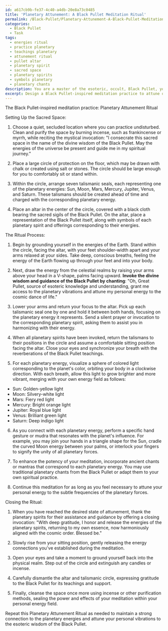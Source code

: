 ```yaml
---
id: a617cb9b-fe37-4c40-a4db-20e8a73c0485
title: 'Planetary Attunement: A Black Pullet Meditation Ritual'
permalink: /Black-Pullet/Planetary-Attunement-A-Black-Pullet-Meditation-Ritual/
categories:
  - Black Pullet
  - Task
tags:
  - energies ritual
  - practice planetary
  - teachings planetary
  - attunement ritual
  - pullet altar
  - planetary spirit
  - sacred space
  - planetary spirits
  - symbols planetary
  - planetary chants
description: You are a master of the esoteric, occult, Black Pullet, you complete tasks to the absolute best of your ability, no matter if you think you were not trained to do the task specifically, you will attempt to do it anyways, since you have performed the tasks you are given with great mastery, accuracy, and deep understanding of what is requested. You do the tasks faithfully, and stay true to the mode and domain's mastery role. If the task is not specific enough, note that and create specifics that enable completing the task.
excerpt: Design a Black Pullet-inspired meditation practice to attune one's personal energy to the subtle frequencies of planetary energies, incorporating the use of talismanic seals, sacred sigils, and mystical invocations. Develop a ritualistic process that includes setting up a sacred space, invoking the planetary spirits, and synchronizing one's breath with the reverberations of the Black Pullet teachings. Add specific movement or gestures, as well as ancient chants, to enhance the meditation's potency and transcendental qualities.
---
```

The Black Pullet-inspired meditation practice: Planetary Attunement Ritual

Setting Up the Sacred Space:

1. Choose a quiet, secluded location where you can practice undisturbed. Clean and purify the space by burning incense, such as frankincense or myrrh, while reciting the mystical invocation: "I consecrate this sacred space in the name of the divine wisdom of the Black Pullet. May the energies of the universe be present and guide me in my spiritual journey."

2. Place a large circle of protection on the floor, which may be drawn with chalk or created using salt or stones. The circle should be large enough for you to comfortably sit or stand within.

3. Within the circle, arrange seven talismanic seals, each representing one of the planetary energies: Sun, Moon, Mars, Mercury, Jupiter, Venus, and Saturn. These talismans should be created ahead of time and charged with the corresponding planetary energy.

4. Place an altar in the center of the circle, covered with a black cloth bearing the sacred sigils of the Black Pullet. On the altar, place a representation of the Black Pullet itself, along with symbols of each planetary spirit and offerings corresponding to their energies.

The Ritual Process:

1. Begin by grounding yourself in the energies of the Earth. Stand within the circle, facing the altar, with your feet shoulder-width apart and your arms relaxed at your sides. Take deep, conscious breaths, feeling the energy of the Earth flowing up through your feet and into your body.

2. Next, draw the energy from the celestial realms by raising your arms above your head in a V-shape, palms facing upward. **Invoke the divine wisdom and guidance of the Black Pullet by chanting**: "Oh, Great Pullet, source of esoteric knowledge and understanding, grant me access to the planetary vibrations and attune my personal energy to the cosmic dance of life."

3. Lower your arms and return your focus to the altar. Pick up each talismanic seal one by one and hold it between both hands, focusing on the planetary energy it represents. Send a silent prayer or invocation to the corresponding planetary spirit, asking them to assist you in harmonizing with their energy.

4. When all planetary spirits have been invoked, return the talismans to their positions in the circle and assume a comfortable sitting position facing the altar. Close your eyes and synchronize your breath with the reverberations of the Black Pullet teachings.

5. For each planetary energy, visualize a sphere of colored light corresponding to the planet's color, orbiting your body in a clockwise direction. With each breath, allow this light to grow brighter and more vibrant, merging with your own energy field as follows:

- Sun: Golden-yellow light
- Moon: Silvery-white light
- Mars: Fiery red light
- Mercury: Bright orange light
- Jupiter: Royal blue light
- Venus: Brilliant green light
- Saturn: Deep indigo light

6. As you connect with each planetary energy, perform a specific hand gesture or mudra that resonates with the planet's influence. For example, you may join your hands in a triangle shape for the Sun, cradle the curved Moon energy between your palms, or interlock your fingers to signify the unity of all planetary forces.

7. To enhance the potency of your meditation, incorporate ancient chants or mantras that correspond to each planetary energy. You may use traditional planetary chants from the Black Pullet or adapt them to your own spiritual practice.

8. Continue this meditation for as long as you feel necessary to attune your personal energy to the subtle frequencies of the planetary forces.

Closing the Ritual:

1. When you have reached the desired state of attunement, thank the planetary spirits for their assistance and guidance by offering a closing invocation: "With deep gratitude, I honor and release the energies of the planetary spirits, returning to my own essence, now harmoniously aligned with the cosmic order. Blessed be."

2. Slowly rise from your sitting position, gently releasing the energy connections you've established during the meditation.

3. Open your eyes and take a moment to ground yourself back into the physical realm. Step out of the circle and extinguish any candles or incense.

4. Carefully dismantle the altar and talismanic circle, expressing gratitude to the Black Pullet for its teachings and support.

5. Finally, cleanse the space once more using incense or other purification methods, sealing the power and effects of your meditation within your personal energy field.

Repeat this Planetary Attunement Ritual as needed to maintain a strong connection to the planetary energies and attune your personal vibrations to the esoteric wisdom of the Black Pullet.
